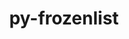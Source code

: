 ---
title: "py-frozenlist"
layout: cache
categories: [package, develop-2025-01-19]
meta: {"versions": ["1.5.0"], "compilers": ["gcc@=11.4.0", "gcc@=13.2.0", "gcc@=9.4.0", "oneapi@=2024.2.1"], "oss": ["ubuntu20.04", "ubuntu22.04", "ubuntu24.04"], "platforms": ["linux"], "targets": ["aarch64", "ppc64le", "x86_64_v3"], "stacks": ["e4s", "e4s-oneapi", "e4s-power", "ml-linux-aarch64-cpu", "ml-linux-aarch64-cuda", "ml-linux-x86_64-cpu", "ml-linux-x86_64-cuda", "root"], "num_specs": 10, "num_specs_by_stack": {"e4s-power": 1, "root": 10, "e4s": 2, "e4s-oneapi": 1, "ml-linux-aarch64-cuda": 3, "ml-linux-aarch64-cpu": 3, "ml-linux-x86_64-cpu": 3, "ml-linux-x86_64-cuda": 3}}
spec_details: [{"hash": "xi4lkmb6saud5x434aendykrpubibo6j", "compiler": "gcc@=9.4.0", "versions": ["1.5.0"], "os": "ubuntu20.04", "platform": "linux", "target": "ppc64le", "variants": ["build_system=python_pip"], "stacks": ["e4s-power", "root"], "size": "-", "tarball": "https://binaries.spack.io/develop-2025-01-19/build_cache/linux-ubuntu20.04-ppc64le/gcc-9.4.0/py-frozenlist-1.5.0/linux-ubuntu20.04-ppc64le-gcc-9.4.0-py-frozenlist-1.5.0-xi4lkmb6saud5x434aendykrpubibo6j.spack"}, {"hash": "cho4jnk633w33r3nh7vrpi5zi3x4jtml", "compiler": "gcc@=11.4.0", "versions": ["1.5.0"], "os": "ubuntu22.04", "platform": "linux", "target": "x86_64_v3", "variants": ["build_system=python_pip"], "stacks": ["e4s", "root"], "size": "-", "tarball": "https://binaries.spack.io/develop-2025-01-19/build_cache/linux-ubuntu22.04-x86_64_v3/gcc-11.4.0/py-frozenlist-1.5.0/linux-ubuntu22.04-x86_64_v3-gcc-11.4.0-py-frozenlist-1.5.0-cho4jnk633w33r3nh7vrpi5zi3x4jtml.spack"}, {"hash": "tgtf32tjgvnzm5guprotekkya2g3xmi6", "compiler": "gcc@=11.4.0", "versions": ["1.5.0"], "os": "ubuntu22.04", "platform": "linux", "target": "x86_64_v3", "variants": ["build_system=python_pip"], "stacks": ["e4s", "root"], "size": "-", "tarball": "https://binaries.spack.io/develop-2025-01-19/build_cache/linux-ubuntu22.04-x86_64_v3/gcc-11.4.0/py-frozenlist-1.5.0/linux-ubuntu22.04-x86_64_v3-gcc-11.4.0-py-frozenlist-1.5.0-tgtf32tjgvnzm5guprotekkya2g3xmi6.spack"}, {"hash": "ogq225jvbpfllikxqx5omoyq5fld6ymh", "compiler": "oneapi@=2024.2.1", "versions": ["1.5.0"], "os": "ubuntu22.04", "platform": "linux", "target": "x86_64_v3", "variants": ["build_system=python_pip"], "stacks": ["e4s-oneapi", "root"], "size": "-", "tarball": "https://binaries.spack.io/develop-2025-01-19/build_cache/linux-ubuntu22.04-x86_64_v3/oneapi-2024.2.1/py-frozenlist-1.5.0/linux-ubuntu22.04-x86_64_v3-oneapi-2024.2.1-py-frozenlist-1.5.0-ogq225jvbpfllikxqx5omoyq5fld6ymh.spack"}, {"hash": "dyp24salpcxqgm357woei4ok2g242wbp", "compiler": "gcc@=13.2.0", "versions": ["1.5.0"], "os": "ubuntu24.04", "platform": "linux", "target": "aarch64", "variants": ["build_system=python_pip"], "stacks": ["ml-linux-aarch64-cuda", "root", "ml-linux-aarch64-cpu"], "size": "-", "tarball": "https://binaries.spack.io/develop-2025-01-19/build_cache/linux-ubuntu24.04-aarch64/gcc-13.2.0/py-frozenlist-1.5.0/linux-ubuntu24.04-aarch64-gcc-13.2.0-py-frozenlist-1.5.0-dyp24salpcxqgm357woei4ok2g242wbp.spack"}, {"hash": "eeebagflyzjnk7jot5yewtr7wekkdvbr", "compiler": "gcc@=13.2.0", "versions": ["1.5.0"], "os": "ubuntu24.04", "platform": "linux", "target": "aarch64", "variants": ["build_system=python_pip"], "stacks": ["ml-linux-aarch64-cuda", "root", "ml-linux-aarch64-cpu"], "size": "-", "tarball": "https://binaries.spack.io/develop-2025-01-19/build_cache/linux-ubuntu24.04-aarch64/gcc-13.2.0/py-frozenlist-1.5.0/linux-ubuntu24.04-aarch64-gcc-13.2.0-py-frozenlist-1.5.0-eeebagflyzjnk7jot5yewtr7wekkdvbr.spack"}, {"hash": "ng73sklkx5sf7zcgarf6hsoayywv77t5", "compiler": "gcc@=13.2.0", "versions": ["1.5.0"], "os": "ubuntu24.04", "platform": "linux", "target": "aarch64", "variants": ["build_system=python_pip"], "stacks": ["ml-linux-aarch64-cuda", "root", "ml-linux-aarch64-cpu"], "size": "-", "tarball": "https://binaries.spack.io/develop-2025-01-19/build_cache/linux-ubuntu24.04-aarch64/gcc-13.2.0/py-frozenlist-1.5.0/linux-ubuntu24.04-aarch64-gcc-13.2.0-py-frozenlist-1.5.0-ng73sklkx5sf7zcgarf6hsoayywv77t5.spack"}, {"hash": "t5lx4hkwri73jx333vmfjm2gslsxvwrj", "compiler": "gcc@=13.2.0", "versions": ["1.5.0"], "os": "ubuntu24.04", "platform": "linux", "target": "x86_64_v3", "variants": ["build_system=python_pip"], "stacks": ["root", "ml-linux-x86_64-cpu", "ml-linux-x86_64-cuda"], "size": "-", "tarball": "https://binaries.spack.io/develop-2025-01-19/build_cache/linux-ubuntu24.04-x86_64_v3/gcc-13.2.0/py-frozenlist-1.5.0/linux-ubuntu24.04-x86_64_v3-gcc-13.2.0-py-frozenlist-1.5.0-t5lx4hkwri73jx333vmfjm2gslsxvwrj.spack"}, {"hash": "r3acg6fgxh6xn6fzvmqgzhlbcskp7bcx", "compiler": "gcc@=13.2.0", "versions": ["1.5.0"], "os": "ubuntu24.04", "platform": "linux", "target": "x86_64_v3", "variants": ["build_system=python_pip"], "stacks": ["root", "ml-linux-x86_64-cpu", "ml-linux-x86_64-cuda"], "size": "-", "tarball": "https://binaries.spack.io/develop-2025-01-19/build_cache/linux-ubuntu24.04-x86_64_v3/gcc-13.2.0/py-frozenlist-1.5.0/linux-ubuntu24.04-x86_64_v3-gcc-13.2.0-py-frozenlist-1.5.0-r3acg6fgxh6xn6fzvmqgzhlbcskp7bcx.spack"}, {"hash": "gefa7qw4t4p6vw24mtespnr3l3eescis", "compiler": "gcc@=13.2.0", "versions": ["1.5.0"], "os": "ubuntu24.04", "platform": "linux", "target": "x86_64_v3", "variants": ["build_system=python_pip"], "stacks": ["root", "ml-linux-x86_64-cpu", "ml-linux-x86_64-cuda"], "size": "-", "tarball": "https://binaries.spack.io/develop-2025-01-19/build_cache/linux-ubuntu24.04-x86_64_v3/gcc-13.2.0/py-frozenlist-1.5.0/linux-ubuntu24.04-x86_64_v3-gcc-13.2.0-py-frozenlist-1.5.0-gefa7qw4t4p6vw24mtespnr3l3eescis.spack"}]
---